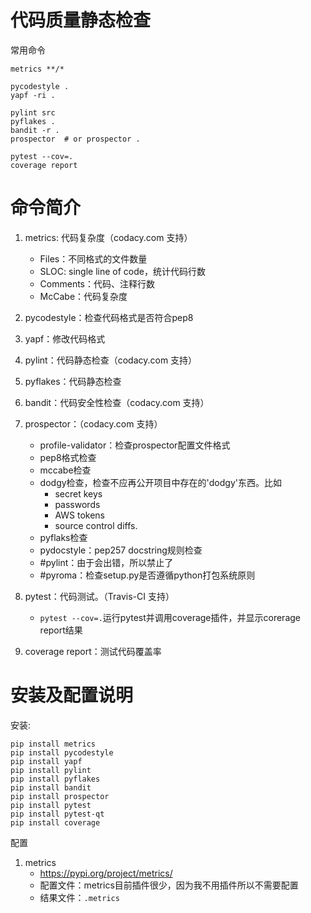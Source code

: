 # 代码质量静态检查

常用命令

```shell
metrics **/*

pycodestyle .
yapf -ri .

pylint src
pyflakes .
bandit -r .
prospector  # or prospector .

pytest --cov=.
coverage report
```

# 命令简介

1. metrics: 代码复杂度（codacy.com 支持）
    + Files：不同格式的文件数量
    + SLOC: single line of code，统计代码行数
    + Comments：代码、注释行数
    + McCabe：代码复杂度

2. pycodestyle：检查代码格式是否符合pep8
3. yapf：修改代码格式

4. pylint：代码静态检查（codacy.com 支持）
5. pyflakes：代码静态检查
6. bandit：代码安全性检查（codacy.com 支持）
7. prospector：（codacy.com 支持）
    + profile-validator：检查prospector配置文件格式
    + pep8格式检查
    + mccabe检查
    + dodgy检查，检查不应再公开项目中存在的'dodgy'东西。比如
        - secret keys
        - passwords
        - AWS tokens
        - source control diffs.
    + pyflaks检查
    + pydocstyle：pep257 docstring规则检查
    + #pylint：由于会出错，所以禁止了
    + #pyroma：检查setup.py是否遵循python打包系统原则

8. pytest：代码测试。（Travis-CI 支持）
    + `pytest --cov=.`运行pytest并调用coverage插件，并显示corerage report结果
9. coverage report：测试代码覆盖率

# 安装及配置说明

安装:

```
pip install metrics
pip install pycodestyle
pip install yapf
pip install pylint
pip install pyflakes
pip install bandit
pip install prospector
pip install pytest
pip install pytest-qt
pip install coverage
```

配置

1. metrics
    + <https://pypi.org/project/metrics/>
    + 配置文件：metrics目前插件很少，因为我不用插件所以不需要配置
    + 结果文件：`.metrics`